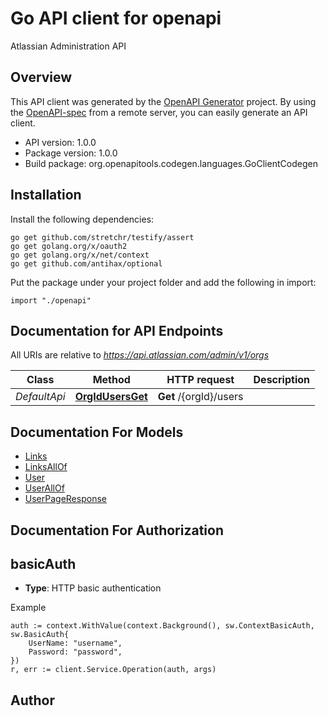 # Go API client for openapi

Atlassian Administration API

## Overview
This API client was generated by the [OpenAPI Generator](https://openapi-generator.tech) project.  By using the [OpenAPI-spec](https://www.openapis.org/) from a remote server, you can easily generate an API client.

- API version: 1.0.0
- Package version: 1.0.0
- Build package: org.openapitools.codegen.languages.GoClientCodegen

## Installation

Install the following dependencies:

```shell
go get github.com/stretchr/testify/assert
go get golang.org/x/oauth2
go get golang.org/x/net/context
go get github.com/antihax/optional
```

Put the package under your project folder and add the following in import:

```golang
import "./openapi"
```

## Documentation for API Endpoints

All URIs are relative to *https://api.atlassian.com/admin/v1/orgs*

Class | Method | HTTP request | Description
------------ | ------------- | ------------- | -------------
*DefaultApi* | [**OrgIdUsersGet**](docs/DefaultApi.md#orgidusersget) | **Get** /{orgId}/users | 


## Documentation For Models

 - [Links](docs/Links.md)
 - [LinksAllOf](docs/LinksAllOf.md)
 - [User](docs/User.md)
 - [UserAllOf](docs/UserAllOf.md)
 - [UserPageResponse](docs/UserPageResponse.md)


## Documentation For Authorization



## basicAuth

- **Type**: HTTP basic authentication

Example

```golang
auth := context.WithValue(context.Background(), sw.ContextBasicAuth, sw.BasicAuth{
    UserName: "username",
    Password: "password",
})
r, err := client.Service.Operation(auth, args)
```



## Author



